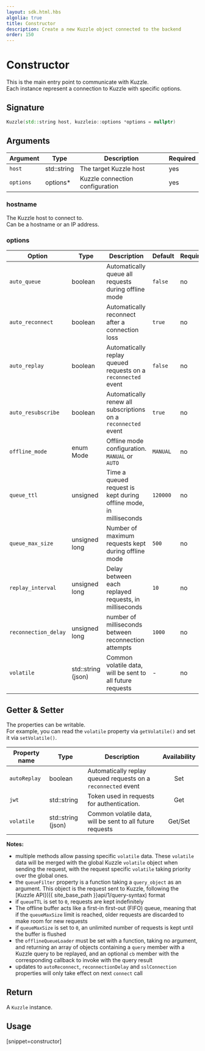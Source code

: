 ```yaml
---
layout: sdk.html.hbs
algolia: true
title: Constructor
description: Create a new Kuzzle object connected to the backend
order: 150
---
```


# Constructor

This is the main entry point to communicate with Kuzzle.  
Each instance represent a connection to Kuzzle with specific options.

## Signature

```cpp
Kuzzle(std::string host, kuzzleio::options *options = nullptr)
```

## Arguments

| Argument  | Type        | Description                     | Required |
| --------- | ----------- | ------------------------------- | -------- |
| `host`    | std::string | The target Kuzzle host          | yes      |
| `options` | options\*   | Kuzzle connection configuration | yes      |

### **hostname**

The Kuzzle host to connect to.  
Can be a hostname or an IP address.

### **options**

| Option               | Type               | Description                                                        | Default  | Required |
| -------------------- | ------------------ | ------------------------------------------------------------------ | -------- | -------- |
| `auto_queue`         | boolean            | Automatically queue all requests during offline mode               | `false`  | no       |
| `auto_reconnect`     | boolean            | Automatically reconnect after a connection loss                    | `true`   | no       |
| `auto_replay`        | boolean            | Automatically replay queued requests on a `reconnected` event      | `false`  | no       |
| `auto_resubscribe`   | boolean            | Automatically renew all subscriptions on a `reconnected` event     | `true`   | no       |
| `offline_mode`       | enum Mode          | Offline mode configuration. `MANUAL` or `AUTO`                     | `MANUAL` | no       |
| `queue_ttl`          | unsigned           | Time a queued request is kept during offline mode, in milliseconds | `120000` | no       |
| `queue_max_size`     | unsigned long      | Number of maximum requests kept during offline mode                | `500`    | no       |
| `replay_interval`    | unsigned long      | Delay between each replayed requests, in milliseconds              | `10`     | no       |
| `reconnection_delay` | unsigned long      | number of milliseconds between reconnection attempts               | `1000`   | no       |
| `volatile`           | std::string (json) | Common volatile data, will be sent to all future requests          | -        | no       |

## Getter & Setter

The properties can be writable.  
For example, you can read the `volatile` property via `getVolatile()` and set it via `setVolatile()`.

| Property name | Type               | Description                                                   | Availability |
| ------------- | ------------------ | ------------------------------------------------------------- | :----------: |
| `autoReplay`  | boolean            | Automatically replay queued requests on a `reconnected` event |     Set      |
| `jwt`         | std::string        | Token used in requests for authentication.                    |     Get      |
| `volatile`    | std::string (json) | Common volatile data, will be sent to all future requests     |   Get/Set    |

**Notes:**

- multiple methods allow passing specific `volatile` data. These `volatile` data will be merged with the global Kuzzle `volatile` object when sending the request, with the request specific `volatile` taking priority over the global ones.
- the `queueFilter` property is a function taking a `query_object` as an argument. This object is the request sent to Kuzzle, following the [Kuzzle API]({{ site_base_path }}api/1/query-syntax) format
- if `queueTTL` is set to `0`, requests are kept indefinitely
- The offline buffer acts like a first-in first-out (FIFO) queue, meaning that if the `queueMaxSize` limit is reached, older requests are discarded to make room for new requests
- if `queueMaxSize` is set to `0`, an unlimited number of requests is kept until the buffer is flushed
- the `offlineQueueLoader` must be set with a function, taking no argument, and returning an array of objects containing a `query` member with a Kuzzle query to be replayed, and an optional `cb` member with the corresponding callback to invoke with the query result
- updates to `autoReconnect`, `reconnectionDelay` and `sslConnection` properties will only take effect on next `connect` call

## Return

A `Kuzzle` instance.

## Usage

[snippet=constructor]
